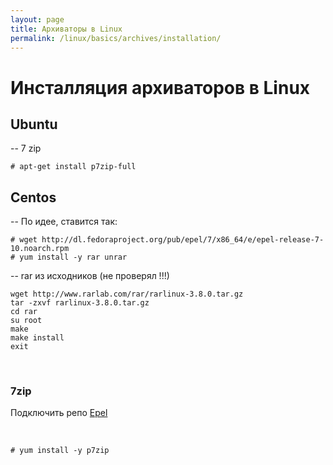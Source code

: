 ```yaml
---
layout: page
title: Архиваторы в Linux
permalink: /linux/basics/archives/installation/
---
```


# Инсталляция архиваторов в Linux


## Ubuntu

-- 7 zip

    # apt-get install p7zip-full

## Centos


-- По идее, ставится так:

    # wget http://dl.fedoraproject.org/pub/epel/7/x86_64/e/epel-release-7-10.noarch.rpm
    # yum install -y rar unrar


-- rar из исходников (не проверял !!!)

    wget http://www.rarlab.com/rar/rarlinux-3.8.0.tar.gz
    tar -zxvf rarlinux-3.8.0.tar.gz
    cd rar
    su root
    make
    make install
    exit

<br/>

### 7zip

Подключить репо <a href="/linux/basics/centos/7/repos/">Epel</a>

<br/>

    # yum install -y p7zip
